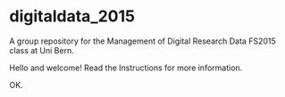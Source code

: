 # digitaldata_2015
A group repository for the Management of Digital Research Data FS2015 class
at Uni Bern.

Hello and welcome! Read the Instructions for more information.

OK.
